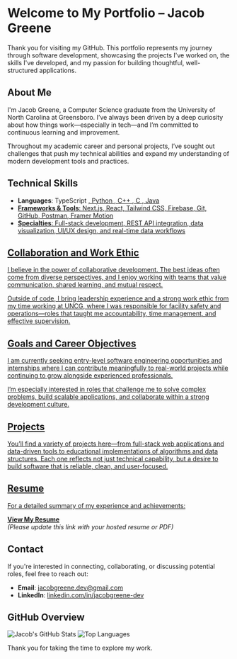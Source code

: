 # Welcome to My Portfolio – Jacob Greene

Thank you for visiting my GitHub. This portfolio represents my journey through software development, showcasing the projects I've worked on, the skills I've developed, and my passion for building thoughtful, well-structured applications.

## About Me

I'm Jacob Greene, a Computer Science graduate from the University of North Carolina at Greensboro. I’ve always been driven by a deep curiosity about how things work—especially in tech—and I’m committed to continuous learning and improvement.

Throughout my academic career and personal projects, I’ve sought out challenges that push my technical abilities and expand my understanding of modern development tools and practices.

## Technical Skills

- **Languages**: TypeScript <a href="https://www.typescriptlang.org/" target="_blank" rel="noreferrer">, Python <a href="https://www.python.org/" target="_blank" rel="noreferrer">, C++ <a href="https://www.python.org/" target="_blank" rel="noreferrer">, C <a href="https://www.python.org/" target="_blank" rel="noreferrer">, Java <a href="https://www.python.org/" target="_blank" rel="noreferrer">
- **Frameworks & Tools**: Next.js, React, Tailwind CSS, Firebase, Git, GitHub, Postman, Framer Motion
- **Specialties**: Full-stack development, REST API integration, data visualization, UI/UX design, and real-time data workflows

## Collaboration and Work Ethic

I believe in the power of collaborative development. The best ideas often come from diverse perspectives, and I enjoy working with teams that value communication, shared learning, and mutual respect.

Outside of code, I bring leadership experience and a strong work ethic from my time working at UNCG, where I was responsible for facility safety and operations—roles that taught me accountability, time management, and effective supervision.

## Goals and Career Objectives

I am currently seeking entry-level software engineering opportunities and internships where I can contribute meaningfully to real-world projects while continuing to grow alongside experienced professionals.

I’m especially interested in roles that challenge me to solve complex problems, build scalable applications, and collaborate within a strong development culture.

## Projects

You’ll find a variety of projects here—from full-stack web applications and data-driven tools to educational implementations of algorithms and data structures. Each one reflects not just technical capability, but a desire to build software that is reliable, clean, and user-focused.

## Resume

For a detailed summary of my experience and achievements:

**[View My Resume](https://your-resume-link.com)**  
*(Please update this link with your hosted resume or PDF)*

## Contact

If you're interested in connecting, collaborating, or discussing potential roles, feel free to reach out:

- **Email**: jacobgreene.dev@gmail.com  
- **LinkedIn**: [linkedin.com/in/jacobgreene-dev](https://linkedin.com/in/jacobgreene-dev)

## GitHub Overview

![Jacob's GitHub Stats](https://github-readme-stats.vercel.app/api?username=jacobgreene-dev&show_icons=true&theme=default)
![Top Languages](https://github-readme-stats.vercel.app/api/top-langs/?username=jacobgreene-dev&layout=compact&theme=default)

Thank you for taking the time to explore my work.
